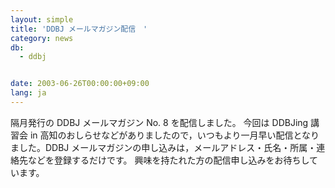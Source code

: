 ```yaml
---
layout: simple
title: 'DDBJ メールマガジン配信　'
category: news
db:
  - ddbj


date: 2003-06-26T00:00:00+09:00
lang: ja
---
```


隔月発行の DDBJ メールマガジン No. 8 を配信しました。 今回は DDBJing 講習会 in 高知のおしらせなどがありましたので，いつもより一月早い配信となりました。DDBJ メールマガジンの申し込みは，メールアドレス・氏名・所属・連絡先などを登録するだけです。 興味を持たれた方の配信申し込みをお待ちしています。
